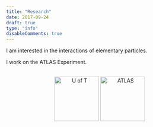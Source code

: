 ```yaml
---
title: "Research"
date: 2017-09-24
draft: true
type: "info"
disableComments: true
---
```


I am interested in the interactions of elementary particles.

I work on the ATLAS Experiment.

<br>

<div align="center">
    <a href="https://www.physics.utoronto.ca/">
    <img height=120px alt="U of T" src="../img/uoft.png"/></a>
    <a href="https://atlas.cern/" target="_blank">
    <img height=120px alt="ATLAS" src="../img/atlas.png"/></a>
</div>​
